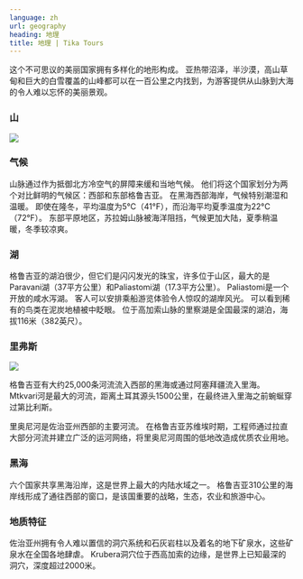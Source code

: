 ```yaml
---
language: zh
url: geography
heading: 地理
title: 地理 | Tika Tours
---
```

<div class="row content-row"><!-- 868 (1)-->

</div>

<div class="row content-row"><!-- 869 (2)-->
<div class="col-xs-12"><!-- 1191 -->

这个不可思议的美丽国家拥有多样化的地形构成。 亚热带沼泽，半沙漠，高山草甸和巨大的白雪覆盖的山峰都可以在一百公里之内找到，为游客提供从山脉到大海的令人难以忘怀的美丽景观。

</div>

</div>

<div class="row content-row"><!-- 870 (3)-->
<div class="col-xs-12 col-sm-6 col-md-6"><!-- 1192 -->

### 山


![](/library/content/img22.jpg)

### 气候


山脉通过作为抵御北方冷空气的屏障来缓和当地气候。 他们将这个国家划分为两个对比鲜明的气候区：西部和东部格鲁吉亚。 在黑海西部海岸，气候特别潮湿和温暖。 即使在隆冬，平均温度为5°C（41°F），而沿海平均夏季温度为22°C（72°F）。
东部平原地区，苏拉姆山脉被海洋阻挡，气候更加大陆，夏季稍温暖，冬季较凉爽。

### 湖


格鲁吉亚的湖泊很少，但它们是闪闪发光的珠宝，许多位于山区，最大的是Paravani湖（37平方公里）和Paliastomi湖（17.3平方公里）。 Paliastomi是一个开放的咸水泻湖。
客人可以安排乘船游览体验令人惊叹的湖岸风光。 可以看到稀有的鸟类在泥炭地植被中眨眼。 位于高加索山脉的里察湖是全国最深的湖泊，海拔116米（382英尺）。

</div>

<div class="col-xs-12 col-sm-6 col-md-6"><!-- 1193 -->

### 里弗斯


![](/library/content/img23.jpg)

格鲁吉亚有大约25,000条河流流入西部的黑海或通过阿塞拜疆流入里海。 Mtkvari河是最大的河流，距离土耳其源头1500公里，在最终进入里海之前蜿蜒穿过第比利斯。

里奥尼河是佐治亚州西部的主要河流。 在格鲁吉亚苏维埃时期，工程师通过拉直大部分河流并建立广泛的运河网络，将里奥尼河周围的低地改造成优质农业用地。

### 黑海


六个国家共享黑海沿岸，这是世界上最大的内陆水域之一。 格鲁吉亚310公里的海岸线形成了通往西部的窗口，是该国重要的战略，生态，农业和旅游中心。

### 地质特征


佐治亚州拥有令人难以置信的洞穴系统和石灰岩柱以及着名的地下矿泉水，这些矿泉水在全国各地肆虐。 Krubera洞穴位于西高加索的边缘，是世界上已知最深的洞穴，深度超过2000米。

</div>

</div>
